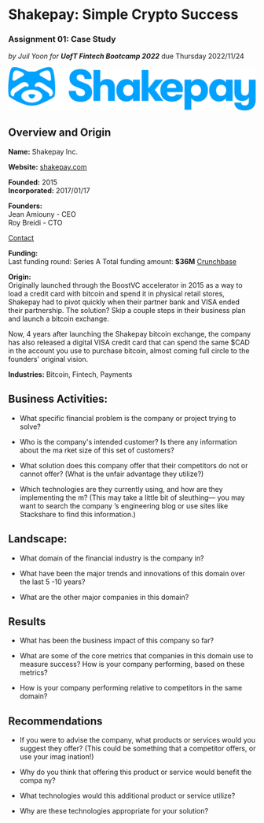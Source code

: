 # Shakepay: Simple Crypto Success

### Assignment 01: Case Study
*by Juil Yoon for* ***UofT Fintech Bootcamp 2022***
due Thursday 2022/11/24

![Shakepay Logo](images/shakepay-logo.png)

## Overview and Origin

**Name:** Shakepay Inc.

**Website:** [shakepay.com](https://shakepay.me/r/TPTYVWE)

**Founded:** 2015  
**Incorporated:** 2017/01/17

**Founders:**  
Jean Amiouny - CEO  
Roy Breidi - CTO

[Contact](https://shakepay.com/about?lang=en)

**Funding:**  
Last funding round: Series A
Total funding amount: **$36M**
[Crunchbase](https://www.crunchbase.com/organization/shakepay)

**Origin:**  
Originally launched through the BoostVC accelerator in 2015 as a way to load a credit card with bitcoin and spend it in physical retail stores, Shakepay had to pivot quickly when their partner bank and VISA ended their partnership. The solution? Skip a couple steps in their business plan and launch a bitcoin exchange.

Now, 4 years after launching the Shakepay bitcoin exchange, the company has also released a digital VISA credit card that can spend the same $CAD in the account you use to purchase bitcoin, almost coming full circle to the founders' original vision.

**Industries:** Bitcoin, Fintech, Payments

## Business Activities:

* What specific financial problem is the company or project trying to solve?

* Who is the company's intended customer?  Is there any information about the ma
rket size of this set of customers?

* What solution does this company offer that their competitors do not or cannot
offer? (What is the unfair advantage they utilize?)

* Which technologies are they currently using, and how are they implementing the
m? (This may take a little bit of sleuthing–– you may want to search the company
’s engineering blog or use sites like Stackshare to find this information.)

## Landscape:

* What domain of the financial industry is the company in?

* What have been the major trends and innovations of this domain over the last 5
-10 years?

* What are the other major companies in this domain?

## Results

* What has been the business impact of this company so far?

* What are some of the core metrics that companies in this domain use to measure
 success? How is your company performing, based on these metrics?

* How is your company performing relative to competitors in the same domain?

## Recommendations

* If you were to advise the company, what products or services would you suggest
 they offer? (This could be something that a competitor offers, or use your imag
ination!)

* Why do you think that offering this product or service would benefit the compa
ny?

* What technologies would this additional product or service utilize?

* Why are these technologies appropriate for your solution?
